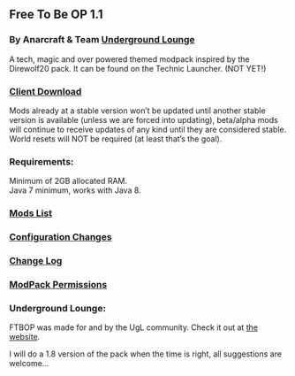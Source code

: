 ## Free To Be OP 1.1
### By Anarcraft & Team [Underground Lounge](http://uglounge.com)

A tech, magic and over powered themed modpack inspired by the Direwolf20 pack.  It can be found on the Technic Launcher. (NOT YET!)

### [Client Download](https://www.dropbox.com/s/e3a8a4ru3p4nyuu/FTBOP%201.0.6-Client.zip?dl=1)

Mods already at a stable version won’t be updated until another stable version is available (unless we are forced into updating), beta/alpha mods will continue to receive updates of any kind until they are considered stable.  World resets will NOT be required (at least that’s the goal).

### Requirements:
Minimum of 2GB allocated RAM.<br>
Java 7 minimum, works with Java 8.

### [Mods List](Mods-List.md)

### [Configuration Changes](Configuration-Changes.md)

### [Change Log](Change-Log.md)

### [ModPack Permissions](ModPack-Permissions.md)

### Underground Lounge:
FTBOP was made for and by the UgL community.  Check it out at [the website](http://www.uglounge.com).

I will do a 1.8 version of the pack when the time is right, all suggestions are welcome…
